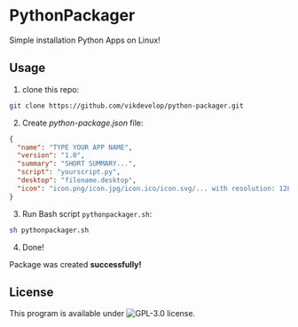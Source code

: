 # PythonPackager
Simple installation Python Apps on Linux!

## Usage
1. clone this repo:
```bash
git clone https://github.com/vikdevelop/python-packager.git
```

2. Create *python-package.json* file:
```json
{
  "name": "TYPE YOUR APP NAME",
  "version": "1.0",
  "summary": "SHORT SUMMARY...",
  "script": "yourscript.py",
  "desktop": "filename.desktop",
  "icon": "icon.png/icon.jpg/icon.ico/icon.svg/... with resolution: 128x128"
}
```
3. Run Bash script `pythonpackager.sh`:
```bash
sh pythonpackager.sh
```
4. Done!

Package was created **successfully!**
## License
This program is available under ![GPL-3.0 license](https://github.com/vikdevelop/python-packager/blob/main/LICENSE).
